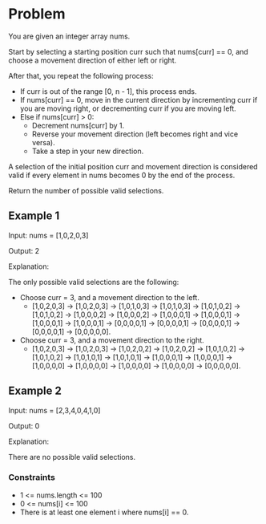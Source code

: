 # Problem

You are given an integer array nums.

Start by selecting a starting position curr such that nums[curr] == 0, and choose a movement direction of either left or right.

After that, you repeat the following process:

- If curr is out of the range [0, n - 1], this process ends.
- If nums[curr] == 0, move in the current direction by incrementing curr if you are moving right, or decrementing curr if you are moving left.
- Else if nums[curr] > 0:
  - Decrement nums[curr] by 1.
  - Reverse your movement direction (left becomes right and vice versa).
  - Take a step in your new direction.

A selection of the initial position curr and movement direction is considered valid if every element in nums becomes 0 by the end of the process.

Return the number of possible valid selections.

## Example 1

Input: nums = [1,0,2,0,3]

Output: 2

Explanation:

The only possible valid selections are the following:
- Choose curr = 3, and a movement direction to the left.
  - [1,0,2,0,3] -> [1,0,2,0,3] -> [1,0,1,0,3] -> [1,0,1,0,3] -> [1,0,1,0,2] -> [1,0,1,0,2] -> [1,0,0,0,2] -> [1,0,0,0,2] -> [1,0,0,0,1] -> [1,0,0,0,1] -> [1,0,0,0,1] -> [1,0,0,0,1] -> [0,0,0,0,1] -> [0,0,0,0,1] -> [0,0,0,0,1] -> [0,0,0,0,1] -> [0,0,0,0,0].
- Choose curr = 3, and a movement direction to the right.
  - [1,0,2,0,3] -> [1,0,2,0,3] -> [1,0,2,0,2] -> [1,0,2,0,2] -> [1,0,1,0,2] -> [1,0,1,0,2] -> [1,0,1,0,1] -> [1,0,1,0,1] -> [1,0,0,0,1] -> [1,0,0,0,1] -> [1,0,0,0,0] -> [1,0,0,0,0] -> [1,0,0,0,0] -> [1,0,0,0,0] -> [0,0,0,0,0].

## Example 2

Input: nums = [2,3,4,0,4,1,0]

Output: 0

Explanation:

There are no possible valid selections.

### Constraints

- 1 <= nums.length <= 100
- 0 <= nums[i] <= 100
- There is at least one element i where nums[i] == 0.
